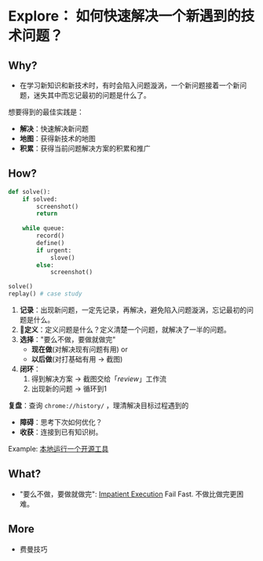 # Explore： 如何快速解决一个新遇到的技术问题？ 


## Why?

- 在学习新知识和新技术时，有时会陷入问题漩涡，一个新问题接着一个新问题，迷失其中而忘记最初的问题是什么了。

想要得到的最佳实践是：

- **解决**：快速解决新问题
- **地图**：获得新技术的地图
- **积累**：获得当前问题解决方案的积累和推广

## How?

``` python
def solve():
	if solved:
		screenshot()
		return 
		
	while queue:
		record()
		define()
		if urgent:
			slove()
		else:
			screenshot()	

solve()			
replay() # case study	
```

1. **记录**：出现新问题，一定先记录，再解决，避免陷入问题漩涡，忘记最初的问题是什么。
1. **定义**：定义问题是什么？定义清楚一个问题，就解决了一半的问题。
1. **选择**："要么不做，要做就做完"
	- 	**现在做**(对解决现有问题有用) or 
	-  **以后做**(对打基础有用 -> 截图)
1. **闭环**：
	1. 得到解决方案 → 截图交给「*review*」工作流
	1. 出现新的问题 → 循环到1


**复盘**：查询 `chrome://history/` ，理清解决目标过程遇到的

- **障碍**：思考下次如何优化？
- **收获**：连接到已有知识树。


Example: [本地运行一个开源工具](https://workflowy.com/s/explain-my-shell3/Y8ZlMSiGBKN3pKvI)

## What?

- "要么不做，要做就做完": [Impatient Execution](https://briancasel.com/impatient-execution/) Fail Fast. 不做比做完更困难。

## More

- 费曼技巧